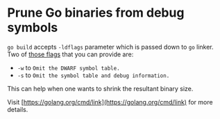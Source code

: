 # Prune Go binaries from debug symbols

`go build` accepts `-ldflags` parameter which is passed down to `go` linker.
Two of [those flags](https://golang.org/cmd/link/#hdr-Command_Line) that you can
provide are:

* `-w` to `Omit the DWARF symbol table.`
* `-s` to `Omit the symbol table and debug information.`

This can help when one wants to shrink the resultant binary size.

Visit [https://golang.org/cmd/link](https://golang.org/cmd/link) for more details.
